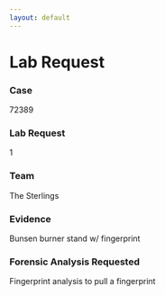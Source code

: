 ```yaml
---
layout: default
---
```


# Lab Request

### Case #
72389

### Lab Request #
1

### Team
The Sterlings

### Evidence
Bunsen burner stand w/ fingerprint

### Forensic Analysis Requested
Fingerprint analysis to pull a fingerprint